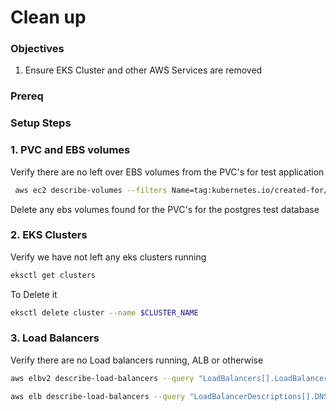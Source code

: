 # Clean up

### Objectives
1. Ensure EKS Cluster and other AWS Services are removed

### Prereq

### Setup Steps

### 1. PVC and EBS volumes 

Verify there are no left over EBS volumes from the PVC's for test application

```bash
 aws ec2 describe-volumes --filters Name=tag:kubernetes.io/created-for/pv/name,Values=*     --query "Volumes[].{ID:VolumeId}"
```

Delete any ebs volumes found for the PVC's for the postgres test database 

### 2. EKS Clusters 

Verify we have not left any eks clusters running 

```bash
eksctl get clusters
```

To Delete it 
```bash
eksctl delete cluster --name $CLUSTER_NAME
```

### 3. Load Balancers

Verify there are no Load balancers running, ALB or otherwise

```bash
aws elbv2 describe-load-balancers --query "LoadBalancers[].LoadBalancerArn"
```

```bash
aws elb describe-load-balancers --query "LoadBalancerDescriptions[].DNSName"
```